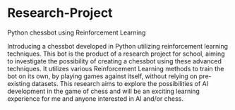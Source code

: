 # Research-Project
Python chessbot using Reinforcement Learning

Introducing a chessbot developed in Python utilizing reinforcement learning techniques. This bot is the product of a research project for school, aiming to investigate the possibility of creating a chessbot using these advanced techniques. It utilizes various Reinforcement Learning methods to train the bot on its own, by playing games against itself, without relying on pre-existing datasets. This research aims to explore the possibilities of AI development in the game of chess and will be an exciting learning experience for me and anyone interested in AI and/or chess.
